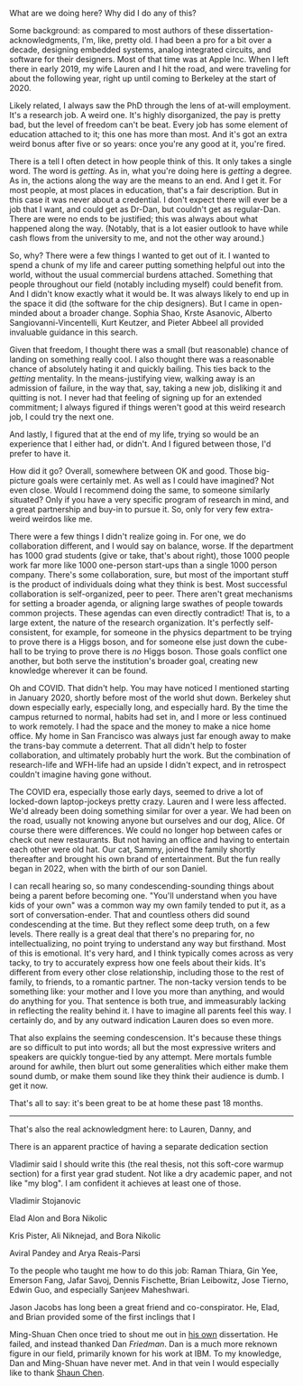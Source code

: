 What are we doing here? Why did I do any of this? 

Some background: as compared to most authors of these dissertation-acknowledgments, I'm, like, pretty old. I had been a pro for a bit over a decade, designing embedded systems, analog integrated circuits, and software for their designers. Most of that time was at Apple Inc. When I left there in early 2019, my wife Lauren and I hit the road, and were traveling for about the following year, right up until coming to Berkeley at the start of 2020. 

Likely related, I always saw the PhD through the lens of at-will employment. It's a research job. A weird one. It's highly disorganized, the pay is pretty bad, but the level of freedom can't be beat. Every job has some element of education attached to it; this one has more than most. And it's got an extra weird bonus after five or so years: once you're any good at it, you're fired. 

There is a tell I often detect in how people think of this. It only takes a single word. The word is  *getting*. As in, what you're doing here is *getting* a degree. As in, the actions along the way are the means to an end. And I get it. For most people, at most places in education, that's a fair description. But in this case it was never about a credential. I don't expect there will ever be a job that I want, and could get as Dr-Dan, but couldn't get as regular-Dan. There are were no ends to be justified; this was always about what happened along the way. (Notably, that is a lot easier outlook to have while cash flows from the university to me, and not the other way around.)

So, why? There were a few things I wanted to get out of it. I wanted to spend a chunk of my life and career putting something helpful out into the world, without the usual commercial burdens attached. Something that people throughout our field (notably including myself) could benefit from. And I didn't know exactly what it would be. It was always likely to end up in the space it did (the software for the chip designers). But I came in open-minded about a broader change. Sophia Shao, Krste Asanovic, Alberto Sangiovanni-Vincentelli, Kurt Keutzer, and Pieter Abbeel all provided invaluable guidance in this search. 

Given that freedom, I thought there was a small (but reasonable) chance of landing on something really cool. I also thought there was a reasonable chance of absolutely hating it and quickly bailing. This ties back to the *getting* mentality. In the means-justifying view, walking away is an admission of failure, in the way that, say, taking a new job, disliking it and quitting is not. I never had that feeling of signing up for an extended commitment; I always figured if things  weren't good at this weird research job, I could try the next one. 

And lastly, I figured that at the end of my life, trying so would be an experience that I either had, or didn't. And I figured between those, I'd prefer to have it.

How did it go? Overall, somewhere between OK and good. Those big-picture goals were certainly met. As well as I could have imagined? Not even close. Would I recommend doing the same, to someone similarly situated? Only if you have a very specific program of research in mind, and a great partnership and buy-in to pursue it. So, only for very few extra-weird weirdos like me. 

There were a few things I didn't realize going in. For one, we do collaboration different, and I would say on balance, worse. If the department has 1000 grad students (give or take, that's about right), those 1000 people work far more like 1000 one-person start-ups than a single 1000 person company. There's some collaboration, sure, but most of the important stuff is the product of individuals doing what they think is best. Most successful collaboration is self-organized, peer to peer. There aren't great mechanisms for setting a broader agenda, or aligning large swathes of people towards common projects. These agendas can even directly contradict! That is, to a large extent, the nature of the research organization. It's perfectly self-consistent, for example, for someone in the physics department to be trying to prove there is a Higgs boson, and for someone else just down the cube-hall to be trying to prove there is *no* Higgs boson. Those goals conflict one another, but both serve the institution's broader goal, creating new knowledge wherever it can be found. 

Oh and COVID. That didn't help. You may have noticed I mentioned starting in January 2020, shortly before most of the world shut down. Berkeley shut down especially early, especially long, and especially hard. By the time the campus returned to normal, habits had set in, and I more or less continued to work remotely. I had the space and the money to make a nice home office. My home in San Francisco was always just far enough away to make the trans-bay commute a deterrent. That all didn't help to foster collaboration, and ultimately probably hurt the work. But the combination of research-life and WFH-life had an upside I didn't expect, and in retrospect couldn't imagine having gone without. 

The COVID era, especially those early days, seemed to drive a lot of locked-down laptop-jockeys pretty crazy. Lauren and I were less affected. We'd already been doing something similar for over a year. We had been on the road, usually not knowing anyone but ourselves and our dog, Alice. Of course there were differences. We could no longer hop between cafes or check out new restaurants. But not having an office and having to entertain each other were old hat. Our cat, Sammy, joined the family shortly thereafter and brought his own brand of entertainment. But the fun really began in 2022, when with the birth of our son Daniel. 

I can recall hearing so, so many condescending-sounding things about being a parent before becoming one. "You'll understand when you have kids of your own" was a common way my own family tended to put it, as a sort of conversation-ender. That and countless others did sound condescending at the time. But they reflect some deep truth, on a few levels. There really is a great deal that there's no preparing for, no intellectualizing, no point trying to understand any way but firsthand. Most of this is emotional. It's very hard, and I think typically comes across as very tacky, to try to accurately express how one feels about their kids. It's different from every other close relationship, including those to the rest of family, to friends, to a romantic partner. The non-tacky version tends to be something like: your mother and I love you more than anything, and would do anything for you. That sentence is both true, and immeasurably lacking in reflecting the reality behind it. I have to imagine all parents feel this way. I certainly do, and by any outward indication Lauren does so even more. 

That also explains the seeming condescension. It's because these things are so difficult to put into words; all but the most expressive writers and speakers are quickly tongue-tied by any attempt. Mere mortals fumble around for awhile, then blurt out some generalities which either make them sound dumb, or make them sound like they think their audience is dumb. I get it now. 

That's all to say: it's been great to be at home these past 18 months. 

---

That's also the real acknowledgment here: to Lauren, Danny, and 

There is an apparent practice of having a separate dedication section 



Vladimir said I should write this (the real thesis, not this soft-core warmup section) for a first year grad student. Not like a dry academic paper, and not like "my blog". I am confident it achieves at least one of those. 



Vladimir Stojanovic

Elad Alon and Bora Nikolic

Kris Pister, Ali Niknejad, and Bora Nikolic



Aviral Pandey and Arya Reais-Parsi



To the people who taught me how to do this job: Raman Thiara, Gin Yee, Emerson Fang, Jafar Savoj, Dennis Fischette, Brian Leibowitz, Jose Tierno, Edwin Guo, and especially Sanjeev Maheshwari. 





Jason Jacobs has long been a great friend and co-conspirator. He, Elad, and Brian provided some of the first inclings that I 



Ming-Shuan Chen once tried to shout me out in [his own](https://escholarship.org/content/qt1h08466w/qt1h08466w.pdf) dissertation. He failed, and instead thanked Dan *Friedman*. Dan is a much more reknown figure in our field, primarily known for his work at IBM. To my knowledge, Dan and Ming-Shuan have never met. And in that vein I would especially like to thank [Shaun Chen](https://en.wikipedia.org/wiki/Shaun_Chen). 

